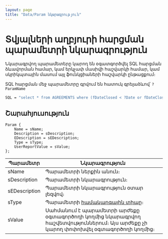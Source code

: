 ```yaml
---
layout: page
title: "Data/Param նկարագրություն"
---
```


# Տվյալների աղբյուրի հարցման պարամետրի նկարագրություն

Նկարագրվող պարամետերը կարող են օգատգործվել SQL հարցման ձևավորման համար, կամ երկչափ մասիվի հաշվարկի համար, կամ սկրիկպտային մասում այլ ֆունկցիաների հաշվարկի ընթացքում։

SQL հարցման մեջ պարամետրը գրվում են հատուկ գրելաձևով՝ `?ParamName`

``` vb
SQL = "select * from AGREEMENTS where (fDateClosed < ?Date or fDateClosed is null) "
```

## Շարահյուսություն

``` as4x
Param {
    Name = sName; 
    Description = sDescription;
    EDescription = sEDescription;
    Type = sType; 
    UserReportValue = sValue; 
};
```

| Պարամետր | Նկարագրություն |
|--|--
| sName | Պարամետրի ներքին անուն։  |
| sDescription | Պարամետրի նկարագրություն։  |
| sEDescription | Պարամետրի նկարագրություն օտար լեզվով։  |
| sType | Պարամետրի [համակարգային տիպը](types.md)։ |
| sValue |  Սահմանում է պարամետրի արժեքը օգտագործողի կողմից նկարագրվող հաշվետվություններում։ Այս արժեքը չի կարող փոփոխվել օգտագործողի կողմից։ |
